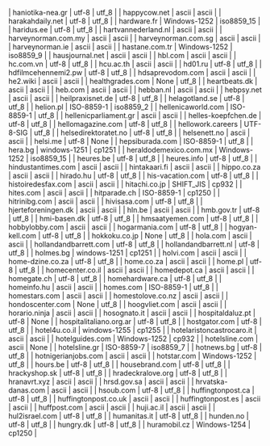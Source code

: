 | haniotika-nea.gr | utf-8 | utf_8 |
| happycow.net | ascii | ascii |
| harakahdaily.net | utf-8 | utf_8 |
| hardware.fr | Windows-1252 | iso8859_15 |
| haridus.ee | utf-8 | utf_8 |
| hartvannederland.nl | ascii | ascii |
| harveynorman.com.my | ascii | ascii |
| harveynorman.com.sg | ascii | ascii |
| harveynorman.ie | ascii | ascii |
| hastane.com.tr | Windows-1252 | iso8859_9 |
| hausjournal.net | ascii | ascii |
| hbl.com | ascii | ascii |
| hc.com.vn | utf-8 | utf_8 |
| hcu.ac.th | ascii | ascii |
| hd01.ru | utf-8 | utf_8 |
| hdfilmcehennemi2.pw | utf-8 | utf_8 |
| hdsaprevodom.com | ascii | ascii |
| he2.wiki | ascii | ascii |
| healthgrades.com | None | utf_8 |
| heartbeats.dk | ascii | ascii |
| heb.com | ascii | ascii |
| hebban.nl | ascii | ascii |
| hebpsy.net | ascii | ascii |
| heilpraxisnet.de | utf-8 | utf_8 |
| helagotland.se | utf-8 | utf_8 |
| helion.pl | ISO-8859-1 | iso8859_2 |
| hellenicaworld.com | ISO-8859-1 | utf_8 |
| hellenicparliament.gr | ascii | ascii |
| helles-koepfchen.de | utf-8 | utf_8 |
| hellomagazine.com | utf-8 | utf_8 |
| hellowork.careers | UTF-8-SIG | utf_8 |
| helsedirektoratet.no | utf-8 | utf_8 |
| helsenett.no | ascii | ascii |
| helsi.me | utf-8 | None |
| hepsiburada.com | ISO-8859-1 | utf_8 |
| hera.bg | windows-1251 | cp1251 |
| heraldodemexico.com.mx | Windows-1252 | iso8859_15 |
| heures.be | utf-8 | utf_8 |
| heures.info | utf-8 | utf_8 |
| hindustantimes.com | ascii | ascii |
| hintakaari.fi | ascii | ascii |
| hippo.co.za | ascii | ascii |
| hirado.hu | utf-8 | utf_8 |
| his-vacation.com | utf-8 | utf_8 |
| histoiredesfax.com | ascii | ascii |
| hitachi.co.jp | SHIFT_JIS | cp932 |
| hites.com | ascii | ascii |
| hitparade.ch | ISO-8859-1 | cp1250 |
| hitrinibg.com | ascii | ascii |
| hivisasa.com | utf-8 | utf_8 |
| hjerteforeningen.dk | ascii | ascii |
| hln.be | ascii | ascii |
| hmb.gov.tr | utf-8 | utf_8 |
| hmi-basen.dk | utf-8 | utf_8 |
| hmsaatyemen.com | utf-8 | utf_8 |
| hobbylobby.com | ascii | ascii |
| hogarmania.com | utf-8 | utf_8 |
| hogyan-kell.com | utf-8 | utf_8 |
| hokkoku.co.jp | None | utf_8 |
| hola.com | ascii | ascii |
| hollandandbarrett.com | utf-8 | utf_8 |
| hollandandbarrett.nl | utf-8 | utf_8 |
| holmes.bg | windows-1251 | cp1251 |
| holvi.com | ascii | ascii |
| home-dzine.co.za | utf-8 | utf_8 |
| home.co.za | ascii | ascii |
| home.pl | utf-8 | utf_8 |
| homecenter.co.il | ascii | ascii |
| homedepot.ca | ascii | ascii |
| homegate.ch | utf-8 | utf_8 |
| homehardware.ca | utf-8 | utf_8 |
| homeinfo.hu | ascii | ascii |
| homes.com | ISO-8859-1 | utf_8 |
| homestars.com | ascii | ascii |
| homestolove.co.nz | ascii | ascii |
| hondoscenter.com | None | utf_8 |
| hoogvliet.com | ascii | ascii |
| horario.ninja | ascii | ascii |
| hosognato.it | ascii | ascii |
| hospitaldaluz.pt | utf-8 | None |
| hospitalitaliano.org.ar | utf-8 | utf_8 |
| hostgator.com | utf-8 | utf_8 |
| hotel4u.co.il | windows-1255 | cp1255 |
| hotelaristoncastrocaro.it | ascii | ascii |
| hotelguides.com | Windows-1252 | cp932 |
| hotelsline.com | ascii | None |
| hotelsline.gr | ISO-8859-7 | iso8859_7 |
| hotnews.bg | utf-8 | utf_8 |
| hotnigerianjobs.com | ascii | ascii |
| hotstar.com | Windows-1252 | utf_8 |
| hours.be | utf-8 | utf_8 |
| housebrand.com | utf-8 | utf_8 |
| hrackyshop.sk | utf-8 | utf_8 |
| hradeckralove.org | utf-8 | utf_8 |
| hranavrt.xyz | ascii | ascii |
| hrsd.gov.sa | ascii | ascii |
| hrvatska-danas.com | ascii | ascii |
| hsoub.com | utf-8 | utf_8 |
| huffingtonpost.ca | utf-8 | utf_8 |
| huffingtonpost.co.uk | ascii | ascii |
| huffingtonpost.es | ascii | ascii |
| huffpost.com | ascii | ascii |
| huji.ac.il | ascii | ascii |
| hul2israel.com | utf-8 | utf_8 |
| humanitas.it | utf-8 | utf_8 |
| hunden.no | utf-8 | utf_8 |
| hungry.dk | utf-8 | utf_8 |
| huramobil.cz | Windows-1254 | cp1250 |
